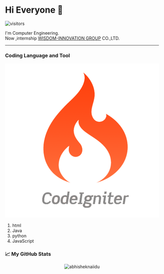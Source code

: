# Hi Everyone 👋    
![visitors](https://visitor-badge.glitch.me/badge?page_id=Doittikorn.Doittikorn)

I'm Computer Engineering. <br/>
Now ,internship [WISDOM-INNOVATION GROUP](https://www.wisdom-innovation.com/) CO.,LTD. 

***
<h3>Coding Language and Tool</h3>

![alt text](https://github.com/DoIttikorn/DoIttikorn/blob/main/pic/ciphp.png)
1. html
2. Java
3. python
4. JavaScript



<h3>📈 My GitHub Stats</h3>

<p align="center"> <img src="https://github-readme-stats.vercel.app/api?username=Doittikorn&show_icons=true&theme=highcontrast" alt="abhisheknaiidu" />



<!---
Here are some ideas to get you started:

- 🔭 I’m currently working on ... 
- 🌱 I’m currently learning vue.js
- 👯 I’m looking to collaborate on ...
- 🤔 I’m looking for help with ...
- 💬 Ask me about ...
- 📫 How to reach me: ...
- 😄 Pronouns: ...
- ⚡ Fun fact: ...
-->
